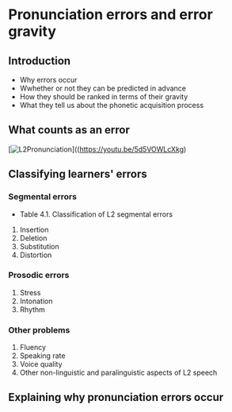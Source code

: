# Pronunciation errors and error gravity

## Introduction
+ Why errors occur
+ Wwhether or not they can be predicted in advance
+ How they should be ranked in terms of their gravity
+ What they tell us about the phonetic acquisition process

## What counts as an error
[![L2Pronunciation](Japanese)]((https://youtu.be/5d5VOWLcXkg)



## Classifying learners' errors 


### Segmental errors 
+ Table 4.1. Classification of L2 segmental errors 
 1.	Insertion 
 2.	Deletion 
 3.	Substitution 
 4.	Distortion 

### Prosodic errors 
1. Stress
2. Intonation
3. Rhythm

### Other problems
1. Fluency 
2. Speaking rate
3. Voice quality 
4. Other non-linguistic and paralinguistic aspects of L2 speech 


## Explaining why pronunciation errors occur 
